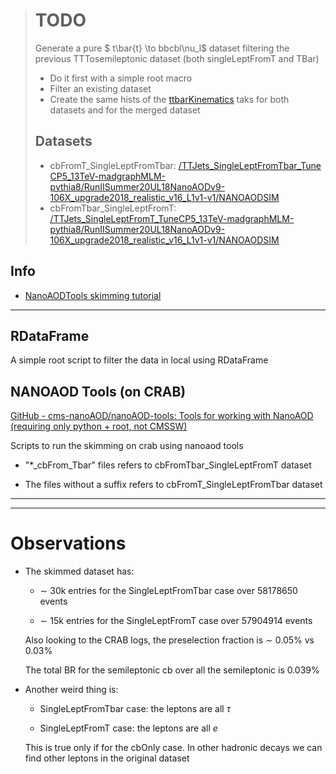> # TODO
> 
> Generate a pure $ t\bar{t} \to bbcbl\nu_l$ dataset filtering the previous TTTosemileptonic dataset  (both singleLeptFromT and TBar)
> 
> - Do it first with a simple root macro
> - Filter an existing dataset
> - Create the same hists of the [ttbarKinematics](../ttbarKinematics/README.md) taks for both datasets and for the merged dataset
> 
> ## Datasets
> 
> - cbFromT_SingleLeptFromTbar: [/TTJets_SingleLeptFromTbar_TuneCP5_13TeV-madgraphMLM-pythia8/RunIISummer20UL18NanoAODv9-106X_upgrade2018_realistic_v16_L1v1-v1/NANOAODSIM](https://cmsweb.cern.ch/das/request?instance=prod/global&input=file+dataset%3D%2FTTJets_SingleLeptFromTbar_TuneCP5_13TeV-madgraphMLM-pythia8%2FRunIISummer20UL18NanoAODv9-106X_upgrade2018_realistic_v16_L1v1-v1%2FNANOAODSIM)
> - cbFromTbar_SingleLeptFromT: [/TTJets_SingleLeptFromT_TuneCP5_13TeV-madgraphMLM-pythia8/RunIISummer20UL18NanoAODv9-106X_upgrade2018_realistic_v16_L1v1-v1/NANOAODSIM](https://cmsweb.cern.ch/das/request?input=dataset%3D%2FTTJets_SingleLeptFromT_TuneCP5_13TeV-madgraphMLM-pythia8%2FRunIISummer20UL18NanoAODv9-106X_upgrade2018_realistic_v16_L1v1-v1%2FNANOAODSIM&instance=prod/global)

## Info

- [NanoAODTools skimming tutorial](../../tutorials/Skimming.md)

---

## RDataFrame

A simple root script to filter the data in local using RDataFrame

## NANOAOD Tools (on CRAB)

[GitHub - cms-nanoAOD/nanoAOD-tools: Tools for working with NanoAOD (requiring only python + root, not CMSSW)](https://github.com/cms-nanoAOD/nanoAOD-tools)

Scripts to run the skimming on crab using nanoaod tools 

- "*_cbFrom_Tbar" files refers to cbFromTbar_SingleLeptFromT dataset

- The files without a suffix refers to cbFromT_SingleLeptFromTbar dataset

---

---

# Observations

- The skimmed dataset has:
  
  - $\sim$ 30k entries for the SingleLeptFromTbar case over 58178650 events
  
  - $\sim$ 15k entries for the SingleLeptFromT case over 57904914 events
  
  Also looking to the CRAB logs, the preselection fraction is $\sim$ 0.05% vs 0.03%
  
  The total BR for the semileptonic cb over all the semileptonic is 0.039%

- Another weird thing is:
  
  - SingleLeptFromTbar case: the leptons are all $\tau$ 
  
  - SingleLeptFromT case: the leptons are all $e$
  
  
  This is true only if for the cbOnly case. In other hadronic decays we can find other leptons in the original dataset
